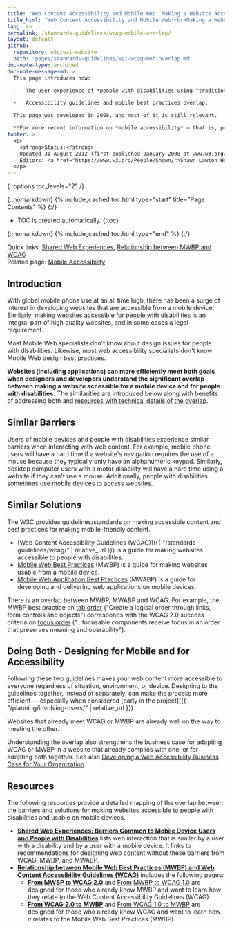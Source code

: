 ```yaml
---
title: "Web Content Accessibility and Mobile Web: Making a Website Accessible Both for People with Disabilities and for Mobile Devices"
title_html: "Web Content Accessibility and Mobile Web:<br>Making a Website Accessible Both for People with Disabilities and for Mobile Devices"
lang: en
permalink: /standards-guidelines/wcag-mobile-overlap/
layout: default
github:
  repository: w3c/wai-website
  path: 'pages/standards-guidelines/wai-wcag-mob-overlap.md'
doc-note-type: archived
doc-note-message-md: >
  This page introduces how:

  -   The user experience of *people with disabilities using "traditional" computers* is related to the user experience of *all mobile users (particularly those without disabilities)*

  -   Accessibility guidelines and mobile best practices overlap.

  This page was developed in 2008, and most of it is still relevant.

  **For more recent information on *mobile accessibility* — that is, people with disabilities using content on mobile devices, see [www.w3.org/WAI/mobile/](https://www.w3.org/WAI/mobile/)**
footer: >
  <p>
    <strong>Status:</strong>
    Updated 31 August 2012 (first published January 2008 at www.w3.org/WAI/mobile/Overview.html, moved to www.w3.org/WAI/mobile/overlap.html in August 2012)<br>
    Editors: <a href="https://www.w3.org/People/Shawn/">Shawn Lawton Henry</a> and Justin Thorp. Developed by the Web Accessibility Initiative Education and Outreach Working Group (<a href="https://www.w3.org/WAI/EO/">WAI EOWG</a>) with the Mobile Web Best Practices Working Group (<a href="https://www.w3.org/2005/MWI/BPWG/">MWI BPWG</a>).
  </p>
---
```


{::options toc_levels="2" /}

{::nomarkdown}
{% include_cached toc.html type="start" title="Page Contents" %}
{:/}

-   TOC is created automatically.
{:toc}

{::nomarkdown}
{% include_cached toc.html type="end" %}
{:/}

Quick links: [Shared Web
Experiences](http://www.w3.org/WAI/mobile/experiences), [Relationship
between MWBP and WCAG](http://www.w3.org/TR/mwbp-wcag/) <br>
Related page: [Mobile Accessibility](http://www.w3.org/WAI/mobile/)

## Introduction

With global mobile phone use at an all time high, there has been a surge
of interest in developing websites that are accessible from a mobile
device. Similarly, making websites accessible for people with
disabilities is an integral part of high quality websites, and in some
cases a legal requirement.

Most Mobile Web specialists don't know about design issues for people
with disabilities. Likewise, most web accessibility specialists don't
know Mobile Web design best practices.

**Websites (including applications) can more efficiently meet both goals
when designers and developers understand the significant overlap between
making a website accessible for a mobile device and for people with
disabilities.** The similarities are introduced below along with
benefits of addressing both and [resources with technical details of the
overlap](#doc_resources).

## Similar Barriers

Users of mobile devices and people with disabilities experience similar
barriers when interacting with web content. For example, mobile phone
users will have a hard time if a website's navigation requires the use
of a mouse because they typically only have an alphanumeric keypad.
Similarly, desktop computer users with a motor disability will have a
hard time using a website if they can't use a mouse. Additionally,
people with disabilities sometimes use mobile devices to access
websites.

## Similar Solutions

The W3C provides guidelines/standards on making accessible content and
best practices for making mobile-friendly content.

-   [Web Content Accessibility Guidelines
    (WCAG)]({{ "/standards-guidelines/wcag/" | relative_url }}) is a guide for making
    websites accessible to people with disabilities.
-   [Mobile Web Best Practices](http://www.w3.org/TR/mobile-bp/) (MWBP)
    is a guide for making websites usable from a mobile device.
-   [Mobile Web Application Best Practices](http://www.w3.org/TR/mwabp/)
    (MWABP) is a guide for developing and delivering web applications on
    mobile devices.

There is an overlap between MWBP, MWABP and WCAG. For example, the MWBP
best practice on [tab order](http://www.w3.org/TR/mobile-bp/#TAB_ORDER)
("Create a logical order through links, form controls and objects")
corresponds with the WCAG 2.0 success criteria on [focus
order](http://www.w3.org/TR/WCAG20/#navigation-mechanisms-focus-order)
("...focusable components receive focus in an order that preserves
meaning and operability").

## Doing Both - Designing for Mobile and for Accessibility

Following these two guidelines makes your web content more accessible to
everyone regardless of situation, environment, or device. Designing to
the guidelines together, instead of separately, can make the process
more efficient — especially when considered [early in the
project]({{ "/planning/involving-users/" | relative_url }}).

Websites that already meet WCAG or MWBP are already well on the way to
meeting the other.

Understanding the overlap also strengthens the business case for
adopting WCAG or MWBP in a website that already complies with one, or
for adopting both together. See also [Developing a Web Accessibility
Business Case for Your
Organization](http://www.w3.org/WAI/bcase/Overview).

## Resources

The following resources provide a detailed mapping of the overlap
between the barriers and solutions for making websites accessible to
people with disabilities and usable on mobile devices.

-   [**Shared Web Experiences: Barriers Common to Mobile Device Users
    and People with
    Disabilities**](http://www.w3.org/WAI/mobile/experiences) lists web
    interaction that is similar by a user with a disability and by a
    user with a mobile device. It links to recommendations
    for designing web content without these barriers from WCAG, MWBP,
    and MWABP.
-   [**Relationship between Mobile Web Best Practices (MWBP) and Web
    Content Accessibility Guidelines
    (WCAG)**](http://www.w3.org/TR/mwbp-wcag/) includes the following
    pages:
    -   [**From MWBP to WCAG
        2.0**](http://www.w3.org/TR/mwbp-wcag/mwbp-wcag20.html)
        and [From MWBP to WCAG
        1.0](http://www.w3.org/TR/mwbp-wcag/mwbp-wcag10.html) are
        designed for those who already know MWBP and want to learn how
        they relate to the Web Content Accessibility Guidelines (WCAG).
    -   [**From WCAG 2.0 to
        MWBP**](http://www.w3.org/TR/mwbp-wcag/wcag20-mwbp.html) and
        [From WCAG 1.0 to
        MWBP](http://www.w3.org/TR/mwbp-wcag/wcag10-mwbp.html) are
        designed for those who already know WCAG and want to learn how
        it relates to the Mobile Web Best Practices (MWBP).